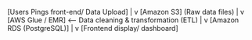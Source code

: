 [Users Pings front-end/ Data Upload]
         |
         v
     [Amazon S3]
   (Raw data files)
         |
         v
    [AWS Glue / EMR]       <-- Data cleaning & transformation (ETL)
         |
         v
  [Amazon RDS (PostgreSQL)]
         |
         v
 [Frontend display/ dashboard]